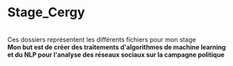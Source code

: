# Stage_Cergy

 <br/> Ces dossiers représentent les différents fichiers pour mon stage <br/>
**Mon but est de créer des traitements d'algorithmes de machine learning et du NLP pour l'analyse des réseaux sociaux sur la campagne politique**  
